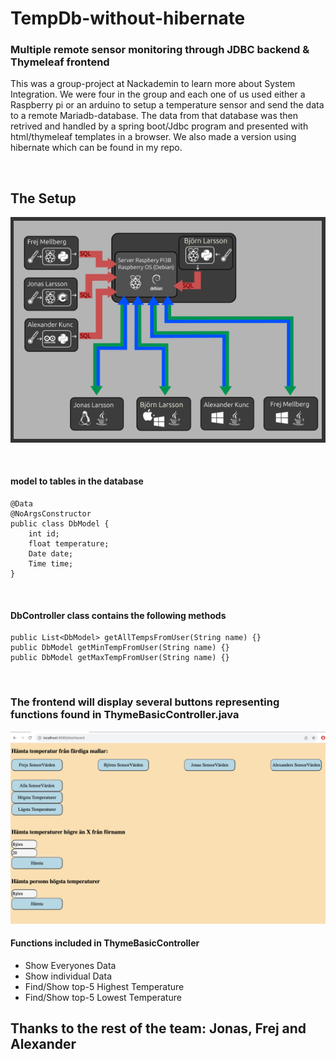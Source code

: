 # TempDb-without-hibernate

### Multiple remote sensor monitoring through JDBC backend &amp; Thymeleaf frontend


This was a group-project at Nackademin to learn more about System Integration.
We were four in the group and each one of us used either a Raspberry pi or an arduino
to setup a temperature sensor and send the data to a remote Mariadb-database.
The data from that database was then retrived and handled by a spring boot/Jdbc program
and presented with html/thymeleaf templates in a browser. We also made a version using
hibernate which can be found in my repo.

<p><br></p>

## The Setup

![setup](/arkitektur.png)

<p><br></p>

#### model to tables in the database
```
@Data
@NoArgsConstructor
public class DbModel {
    int id;
    float temperature;
    Date date;
    Time time;
}
```
<p><br></p>



 
#### DbController class contains the following methods

```
public List<DbModel> getAllTempsFromUser(String name) {}
public DbModel getMinTempFromUser(String name) {}
public DbModel getMaxTempFromUser(String name) {}
```

<p><br></p>

### The frontend will display several buttons representing functions found in ThymeBasicController.java

![frontend](/dashboard.png)

#### Functions included in ThymeBasicController
* Show Everyones Data
* Show individual Data
* Find/Show top-5 Highest Temperature
* Find/Show top-5 Lowest Temperature


## Thanks to the rest of the team: Jonas, Frej and Alexander
